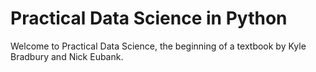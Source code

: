 # Practical Data Science in Python

Welcome to Practical Data Science, the beginning of a textbook by Kyle Bradbury and Nick Eubank.

```{tableofcontents}
```
